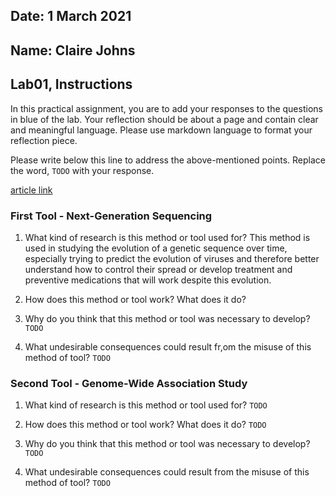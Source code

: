 ## Date: 1 March 2021

## Name: Claire Johns

## Lab01, Instructions

In this practical assignment, you are to add your responses to the questions in blue of the lab. Your reflection should be about a page and contain clear and meaningful language. Please use markdown language to format your reflection piece.

Please write below this line to address the above-mentioned points. Replace the word, `TODO` with your response.

[article link](https://www.ncbi.nlm.nih.gov/pmc/articles/PMC7744275/pdf/main.pdf)

### First Tool - Next-Generation Sequencing

 1. What kind of research is this method or tool used for?
      This method is used in studying the evolution of a genetic sequence
      over time, especially trying to predict the evolution of viruses and
      therefore better understand how to control their spread or develop
      treatment and preventive medications that will work despite this
      evolution.

 2. How does this method or tool work? What does it do?


 3. Why do you think that this method or tool was necessary to develop?
 `TODO`

 4. What undesirable consequences could result fr,om the misuse of this method of tool? `TODO`


### Second Tool - Genome-Wide Association Study

 1. What kind of research is this method or tool used for?
 `TODO`

 2. How does this method or tool work? What does it do?
 `TODO`

 3. Why do you think that this method or tool was necessary to develop?
 `TODO`

 4. What undesirable consequences could result from the misuse of this method of tool? `TODO`
